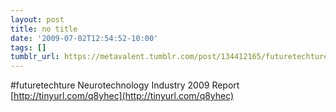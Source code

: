 ```yaml
---
layout: post
title: no title
date: '2009-07-02T12:54:52-10:00'
tags: []
tumblr_url: https://metavalent.tumblr.com/post/134412165/futuretechture-neurotechnology-industry-2009
---
```

#futuretechture Neurotechnology Industry 2009 Report [http://tinyurl.com/q8yhec](http://tinyurl.com/q8yhec)

